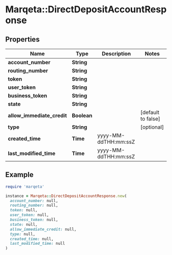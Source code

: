 # Marqeta::DirectDepositAccountResponse

## Properties

| Name | Type | Description | Notes |
| ---- | ---- | ----------- | ----- |
| **account_number** | **String** |  |  |
| **routing_number** | **String** |  |  |
| **token** | **String** |  |  |
| **user_token** | **String** |  |  |
| **business_token** | **String** |  |  |
| **state** | **String** |  |  |
| **allow_immediate_credit** | **Boolean** |  | [default to false] |
| **type** | **String** |  | [optional] |
| **created_time** | **Time** | yyyy-MM-ddTHH:mm:ssZ |  |
| **last_modified_time** | **Time** | yyyy-MM-ddTHH:mm:ssZ |  |

## Example

```ruby
require 'marqeta'

instance = Marqeta::DirectDepositAccountResponse.new(
  account_number: null,
  routing_number: null,
  token: null,
  user_token: null,
  business_token: null,
  state: null,
  allow_immediate_credit: null,
  type: null,
  created_time: null,
  last_modified_time: null
)
```

